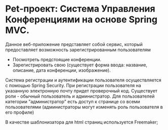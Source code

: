 # Pet-проект: Система Управления Конференциями на основе Spring MVC.    
Данное веб-приложение представляет собой сервис, который предоставляет возможность зарегистрированным пользователям 
 - Посмотреть предстоящие конференции. 
 - Зарегистрировать свою (существует форма ввода: название, описание, дата конференции, изображение).
 
 
Система регистрации и аутентификации пользователя осуществляется с помощью Spring Security. При регистрации пользователя
на указанную электронную почту придет проверочный код. 
Существует роли - обычный пользователь и администратор. 
Для пользователей категории "администратор" есть доступ к странице со всеми пользователями (администраторы могут изменять
роль пользователя в его профиле)

В качестве шаблонизатора для html страниц используется Freemaker;

